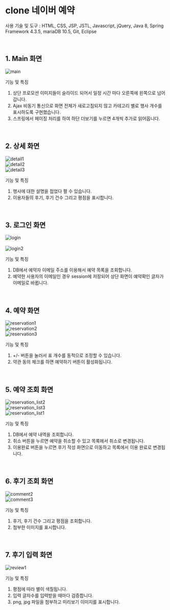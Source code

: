 # clone 네이버 예약

사용 기술 및 도구 : HTML, CSS, JSP, JSTL, Javascript, jQuery, Java 8, Spring Framework 4.3.5, mariaDB 10.5, Git, Eclipse

<br>

## 1. Main 화면
![main](https://user-images.githubusercontent.com/19875940/106590008-02b45200-6590-11eb-844b-aa8a89bbeebd.PNG)

기능 및 특징
1. 상단 프로모션 이미지들이 슬라이드 되어서 일정 시간 마다 오른쪽에 왼쪽으로 넘어갑니다.
2. Ajax 비동기 통신으로 화면 전체가 새로고침되지 않고 카테고리 별로 행사 개수를 표시하도록 구현했습니다.
3. 스프링에서 페이징 처리를 하여 하단 더보기를 누르면 4개씩 추가로 읽어옵니다.

<br>

## 2. 상세 화면
![detail1](https://user-images.githubusercontent.com/19875940/106590606-a271e000-6590-11eb-86df-ce624795a14f.PNG)<br>
![detail2](https://user-images.githubusercontent.com/19875940/106590610-a3a30d00-6590-11eb-9216-45f9e550f496.PNG)<br>
![detail3](https://user-images.githubusercontent.com/19875940/106590613-a43ba380-6590-11eb-93f9-b07bc0e5898f.PNG)<br>

기능 및 특징
1. 행사에 대한 설명을 접었다 펼 수 있습니다.
2. 이용자들의 후기, 후기 건수 그리고 평점을 표시합니다.

<br>

## 3. 로그인 화면
![login](https://user-images.githubusercontent.com/19875940/106590818-dcdb7d00-6590-11eb-895b-ce180e39232d.PNG)<br>
<br>
![login2](https://user-images.githubusercontent.com/19875940/106590823-de0caa00-6590-11eb-9bdb-d1ead30bf158.PNG)<br>

기능 및 특징
1. DB에서 예약자 이메일 주소를 이용해서 예약 목록을 조회합니다.
2. 예약한 사용자의 이메일인 경우 session에 저장되어 상단 화면이 예약확인 글자가 이메일로 바뀝니다.

<br>

## 4. 예약 화면
![reservation1](https://user-images.githubusercontent.com/19875940/106590934-01cff000-6591-11eb-956f-2cf4908f4ddf.PNG)<br>
![reservation2](https://user-images.githubusercontent.com/19875940/106590941-03011d00-6591-11eb-8849-8464721fe2d9.PNG)<br>
![reservation3](https://user-images.githubusercontent.com/19875940/106590942-03011d00-6591-11eb-8acb-26db324351c0.PNG)<br>

기능 및 특징
1. +/- 버튼을 눌러서 표 개수를 동적으로 조정할 수 있습니다.
2. 약관 동의 체크를 하면 예약하기 버튼이 활성화됩니다.

<br>

## 5. 예약 조회 화면
![reservation_list2](https://user-images.githubusercontent.com/19875940/106591231-612e0000-6591-11eb-89bf-0fe7d01735fd.PNG)<br>
![reservation_list3](https://user-images.githubusercontent.com/19875940/106591234-61c69680-6591-11eb-9c69-da15fae20a52.PNG)<br>
![reservation_list1](https://user-images.githubusercontent.com/19875940/106591237-625f2d00-6591-11eb-8e95-ae20103772b5.PNG)<br>

기능 및 특징
1. DB에서 예약 내역을 조회합니다.
2. 취소 버튼을 누르면 예약을 취소할 수 있고 목록에서 취소로 변경됩니다.
3. 이용완료 버튼을 누르면 후기 작성 화면으로 이동하고 목록에서 이용 완료로 변경됩니다.

<br>

## 6. 후기 조회 화면
![comment2](https://user-images.githubusercontent.com/19875940/106597650-09e05d80-659a-11eb-9187-d667dc752c18.PNG)<br>
![comment3](https://user-images.githubusercontent.com/19875940/106597646-08af3080-659a-11eb-81f8-c8e54f6bca49.PNG)<br>

기능 및 특징
1. 후기, 후기 건수 그리고 평점을 조회합니다.
2. 첨부한 이미지를 표시합니다.

<br>

## 7. 후기 입력 화면
![review1](https://user-images.githubusercontent.com/19875940/106591412-9a667000-6591-11eb-90ec-50dbeb4b0c5b.PNG)<br>

기능 및 특징
1. 평점에 따라 별이 색칠됩니다.
2. 입력 글자수를 입력받을 때마다 검증합니다.
3. png, jpg 파일을 첨부하고 미리보기 이미지를 표시합니다.
